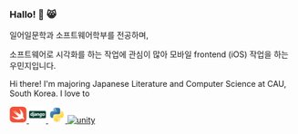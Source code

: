 ### Hallo! 👋 :smile_cat:

일어일문학과 소프트웨어학부를 전공하며, 

소프트웨어로 시각화를 하는 작업에 관심이 많아
모바일 frontend (iOS) 작업을 하는 우민지입니다. 

Hi there! I'm majoring Japanese Literature and Computer Science at CAU, South Korea.
I love to 
 
 

<a href="https://developer.apple.com/swift/" target="_blank"> <img src="https://raw.githubusercontent.com/devicons/devicon/master/icons/swift/swift-original.svg" alt="swift" width="30" height="30"/> </a> 
 <a href="https://www.djangoproject.com/" target="_blank"> <img src="https://raw.githubusercontent.com/devicons/devicon/master/icons/django/django-original.svg" alt="django" width="30" height="30"/>  <a href="https://www.python.org" target="_blank">
<img src="https://raw.githubusercontent.com/devicons/devicon/master/icons/python/python-original.svg" alt="python" width="30" height="30"/> </a> <a href="https://unity.com/" target="_blank"> <img src="https://www.vectorlogo.zone/logos/unity3d/unity3d-icon.svg" alt="unity" width="30" height="30"/> </a>

